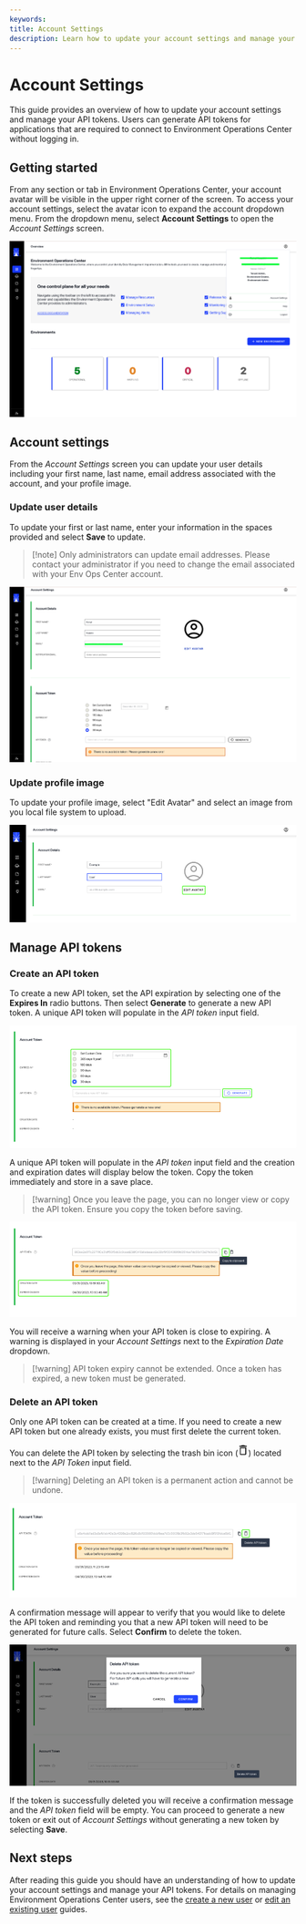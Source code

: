 ```yaml
---
keywords:
title: Account Settings
description: Learn how to update your account settings and manage your API tokens. Users can generate API tokens for applications that are required to connect to Environment Operations Center without logging in.
---
```

# Account Settings

This guide provides an overview of how to update your account settings and manage your API tokens. Users can generate API tokens for applications that are required to connect to Environment Operations Center without logging in.

## Getting started

From any section or tab in Environment Operations Center, your account avatar will be visible in the upper right corner of the screen. To access your account settings, select the avatar icon to expand the account dropdown menu. From the dropdown menu, select **Account Settings** to open the *Account Settings* screen.

![image description](images/account-settings.png)

## Account settings

From the *Account Settings* screen you can update your user details including your first name, last name, email address associated with the account, and your profile image.

### Update user details

To update your first or last name, enter your information in the spaces provided and select **Save** to update.

> [!note] Only administrators can update email addresses. Please contact your administrator if you need to change the email associated with your Env Ops Center account.

![image description](images/account-details.png)

### Update profile image

To update your profile image, select "Edit Avatar" and select an image from you local file system to upload.

![image description](images/edit-avatar.png)

## Manage API tokens

### Create an API token

To create a new API token, set the API expiration by selecting one of the **Expires In** radio buttons. Then select **Generate** to generate a new API token. A unique API token will populate in the *API token* input field.

![image description](images/generate-token.png)

A unique API token will populate in the *API token* input field and the creation and expiration dates will display below the token. Copy the token immediately and store in a save place.

> [!warning] Once you leave the page, you can no longer view or copy the API token. Ensure you copy the token before saving.

![image description](images/created-copy.png)

You will receive a warning when your API token is close to expiring. A warning is displayed in your *Account Settings* next to the *Expiration Date* dropdown.
> [!warning] API token expiry cannot be extended. Once a token has expired, a new token must be generated.

### Delete an API token

Only one API token can be created at a time. If you need to create a new API token but one already exists, you must first delete the current token.

You can delete the API token by selecting the trash bin icon (![image description](images/icon-delete.png)) located next to the *API Token* input field.

> [!warning] Deleting an API token is a permanent action and cannot be undone.

![image description](images/delete-token.png)

A confirmation message will appear to verify that you would like to delete the API token and reminding you that a new API token will need to be generated for future calls. Select **Confirm** to delete the token.

![image description](images/delete-confirmation.png)

If the token is successfully deleted you will receive a confirmation message and the *API token* field will be empty. You can proceed to generate a new token or exit out of *Account Settings* without generating a new token by selecting **Save**.

## Next steps

After reading this guide you should have an understanding of how to update your account settings and manage your API tokens. For details on managing Environment Operations Center users, see the [create a new user](../user-management/create-user.md) or [edit an existing user](../user-management/edit-user.md) guides.
